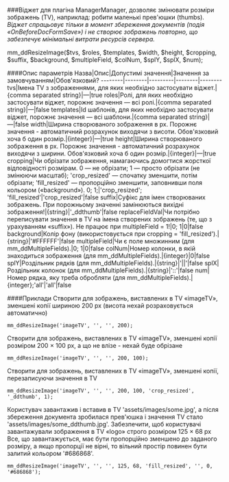 ###Віджет для плагіна ManagerManager, дозволяє змінювати розміри зображень (TV), наприклад: робити маленькі прев'юшки (thumbs).
*Віджет спрацьовує тільки в момент збереження документів (подія «OnBeforeDocFormSave») і не створює зображень повторно, що забезпечує мінімальні витрати ресурсів сервера.*

mm_ddResizeImage($tvs, $roles, $templates, $width, $height, $cropping, $suffix, $background, $multipleField, $colNum, $splY, $splX, $num);

####Опис параметрів
Назва|Опис|Допустимі значення|Значення за замовчуванням|Обов'язковий?
--------|--------|---------|--------|--------
tvs|Імена TV з зображеннями, для яких необхідно застосувати віджет.|{comma separated string}|—|true
roles|Ролі, для яких необхідно застосувати віджет, порожнє значення — всі ролі.|{comma separated string}|—|false
templates|Id шаблонів, для яких необхідно застосувати віджет, порожнє значення — всі шаблони.|{comma separated string}|—|false
width|Ширина створюваного зображення в px. Порожнє значення - автоматичний розрахунок виходячи з висоти. Обов'язковий хоча б один розмір.|{integer}|—|true
height|Ширина створюваного зображення в px. Порожнє значення - автоматичний розрахунок виходячи з ширини. Обов'язковий хоча б один розмір.|{integer}|—|true
cropping|Чи обрізати зображення, намагаючись домогтися жорсткої відповідності розмірам. 0 — не обрізати; 1 — просто обрізати (не змінюючи масштаб); 'crop_resized' — спочатку зменшити, потім обрізати; 'fill_resized' — пропорційно зменшити, заповнивши поля кольором («background»).	0; 1;|'crop_resized'; 'fill_resized'|'crop_resized'|false
suffix|Суфікс для імен створюваних зображень. При порожньому значенні замінюються вихідні зображення!|{string}|'_ddthumb'|false
replaceFieldVal|Чи потрібно переписувати значення в TV на імена створених зображень (те, що з урахуванням «suffix»). Не працює при multipleField = 1!|0; 1|0|false
background|Колір фону (використовується при cropping = 'fill_resized').|{string}|'#FFFFFF'|false
multipleField|Чи є поле множинним (для mm_ddMultipleFields).|0; 1|0|false
colNum|Номер колонки, в якій знаходиться зображення (для mm_ddMultipleFields).|{integer}|0|false
splY|Роздільник рядків (для mm_ddMultipleFields).|{string}|'\|\|'|false
splX|Роздільник колонок (для mm_ddMultipleFields).|{string}|'::'|false
num|Номер рядка, яку треба обробляти (для mm_ddMultipleFields).|{integer};'all'|'all'|false

####Приклади
Створити для зображень, виставлених в TV «imageTV», зменшені копії шириною 200 px (висота нехай розраховується автоматично)
	
	mm_ddResizeImage('imageTV', '', '', 200);
Створити для зображень, виставлених в TV «imageTV», зменшені копії розміром 200 × 100 px, а що не влізе - нехай буде обрізане
	
	mm_ddResizeImage('imageTV', '', '', 200, 100);
Створити для зображень, виставлених в TV «imageTV», зменшені копії, перезаписуючи значення в TV
	
	mm_ddResizeImage('imageTV', '', '', 200, 100, 'crop_resized', '_ddthumb', 1);

Користувач завантажив і вставив в TV 'assets/images/some.jpg', а після збереження документа зробилася прев'юшка і значення TV стало 'assets/images/some_ddthumb.jpg'.
Забезпечити, щоб користувачі завантажували зображення в TV «logo» строго розміром 125 × 68 px
Все, що завантажується, має бути пропорційно зменшено до заданого розміру, а якщо пропорції не вірні, то вільний простір повинен бути залитий кольором '#686868'.
	
	mm_ddResizeImage('imageTV', '', '', 125, 68, 'fill_resized', '', 0, '#686868');
